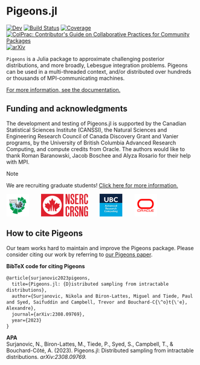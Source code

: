 # Pigeons.jl

<!---
[![Stable](https://img.shields.io/badge/docs-stable-blue.svg)](https://github.com/Julia-Tempering/Pigeons.jl/stable/)
--->
[![Dev](https://img.shields.io/badge/docs-dev-blue.svg)](https://julia-tempering.github.io/Pigeons.jl/dev/)
[![Build Status](https://github.com/Julia-Tempering/Pigeons.jl/actions/workflows/CI.yml/badge.svg?branch=main)](https://github.com/Julia-Tempering/Pigeons.jl/actions/workflows/CI.yml?query=branch%3Amain)
[![Coverage](https://codecov.io/gh/Julia-Tempering/Pigeons.jl/branch/main/graph/badge.svg)](https://codecov.io/gh/Julia-Tempering/Pigeons.jl)
[![ColPrac: Contributor's Guide on Collaborative Practices for Community Packages](https://img.shields.io/badge/ColPrac-Contributor's%20Guide-blueviolet)](https://github.com/SciML/ColPrac)
[![arXiv](https://img.shields.io/badge/arXiv-2308.09769-b31b1b.svg)](https://arxiv.org/abs/2308.09769)

`Pigeons` is a Julia package to approximate challenging posterior distributions, and more broadly, Lebesgue integration problems. Pigeons can be used in a multi-threaded context, and/or distributed over hundreds or thousands of MPI-communicating machines.

[For more information, see the documentation.](https://pigeons.run/dev/)



## Funding and acknowledgments 

The development and testing of Pigeons.jl is supported by the Canadian Statistical Sciences Institute (CANSSI), 
the Natural Sciences and Engineering Research Council of Canada Discovery Grant and Vanier programs, by the 
University of British Columbia Advanced Research Computing, and compute credits from Oracle. 
The authors would like to thank Roman Baranowski, Jacob Boschee and Alyza Rosario for their help with MPI.

> [!NOTE]  
> We are recruiting graduate students! [Click here for more information.](https://pigeons.run/dev/openings/)


<img src="https://github.com/Julia-Tempering/doc-assets/blob/master/funding/canssi.jpg?raw=true" alt="CANSSI logo" height="60">&nbsp;&nbsp;&nbsp;&nbsp;&nbsp;&nbsp;&nbsp;&nbsp;<img src="https://github.com/Julia-Tempering/doc-assets/blob/master/funding/nserc.png?raw=true" alt="NSERC logo" height="60">&nbsp;&nbsp;&nbsp;&nbsp;&nbsp;&nbsp;&nbsp;&nbsp;<img src="https://github.com/Julia-Tempering/doc-assets/blob/master/funding/arc.jpeg?raw=true" alt="ARC logo" height="60">&nbsp;&nbsp;&nbsp;&nbsp;&nbsp;&nbsp;&nbsp;&nbsp;<img src="https://github.com/Julia-Tempering/doc-assets/blob/master/funding/oracle.png?raw=true" alt="Oracle logo" height="60">


## How to cite Pigeons 

Our team works hard to maintain and improve the Pigeons package. Please consider citing our work by referring to [our Pigeons paper](https://arxiv.org/abs/2308.09769).

**BibTeX code for citing Pigeons**

```
@article{surjanovic2023pigeons,
  title={Pigeons.jl: {D}istributed sampling from intractable distributions},
  author={Surjanovic, Nikola and Biron-Lattes, Miguel and Tiede, Paul and Syed, Saifuddin and Campbell, Trevor and Bouchard-C{\^o}t{\'e}, Alexandre},
  journal={arXiv:2308.09769},
  year={2023}
}
```

**APA** </br>
Surjanovic, N., Biron-Lattes, M., Tiede, P., Syed, S., Campbell, T., & Bouchard-Côté, A. (2023). Pigeons.jl: Distributed sampling from intractable distributions. *arXiv:2308.09769.*
